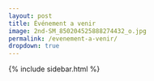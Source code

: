 ```yaml
---
layout: post
title: Événement a venir
image: 2nd-SM_850204525888274432_o.jpg
permalink: /evenement-a-venir/
dropdown: true
---
```




<div class="col col-12">
    {% include sidebar.html %}
</div>